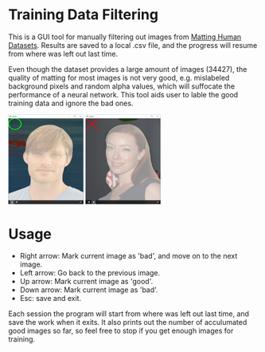 # Training Data Filtering
This is a GUI tool for manually filtering out images from [Matting Human Datasets](https://www.kaggle.com/laurentmih/aisegmentcom-matting-human-datasets). Results are saved to a local .csv file, and the progress will resume from where was left out last time.

Even though the dataset provides a large amount of images (34427), the quality of matting for most images is not very good, e.g. mislabeled background pixels and random alpha values, which will suffocate the performance of a neural network. This tool aids user to lable the good training data and ignore the bad ones.
<p>
<img src="/screenshots/good_matting.png" width="30%" height="30%" />
<img src="/screenshots/bad_matting.png" width="30%" height="30%" />
</p>


# Usage
- Right arrow: Mark current image as 'bad', and move on to the next image.
- Left arrow: Go back to the previous image.
- Up arrow: Mark current image as 'good'.
- Down arrow: Mark current image as 'bad'.
- Esc: save and exit.

Each session the program will start from where was left out last time, and save the work when it exits. It also prints out the number of acculumated good images so far, so feel free to stop if you get enough images for training.
